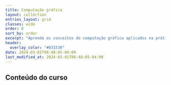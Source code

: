 ```yaml
---
title: Computação gráfica
layout: collection
entries_layout: grid
classes: wide
order: 0
sort_by: order
excerpt: "Aprenda os conceitos de computação gráfica aplicados na prática usando o Unreal Engine e o Autodesk Maya."
header:
  overlay_color: "#031530"
date: 2024-03-01T08:48:05-04:00
last_modified_at: 2024-03-01T08:48:05-04:00
---
```


## Conteúdo do curso
